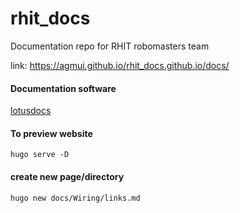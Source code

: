 # rhit_docs
Documentation repo for RHIT robomasters team 


link: https://agmui.github.io/rhit_docs.github.io/docs/

#### Documentation software
[lotusdocs](https://lotusdocs.dev/docs/)

#### To preview website
```shell
hugo serve -D
```
#### create new page/directory
```shell
hugo new docs/Wiring/links.md
```
